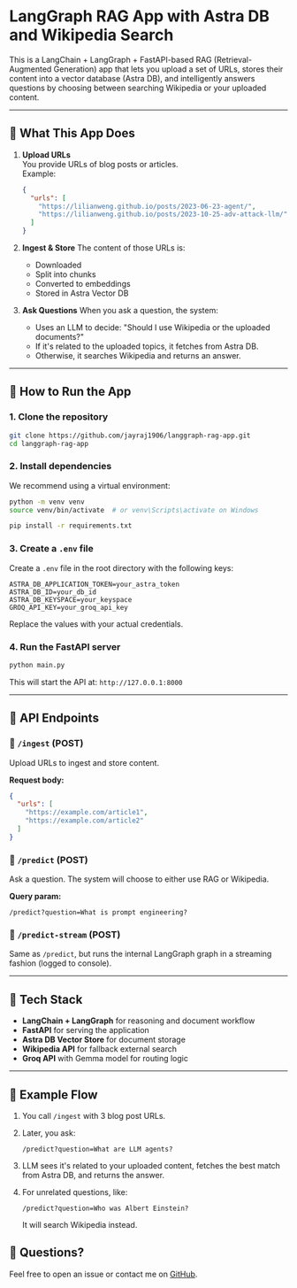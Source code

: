 # LangGraph RAG App with Astra DB and Wikipedia Search

This is a LangChain + LangGraph + FastAPI-based RAG (Retrieval-Augmented Generation) app that lets you upload a set of URLs, stores their content into a vector database (Astra DB), and intelligently answers questions by choosing between searching Wikipedia or your uploaded content.

---

## 🧠 What This App Does

1. **Upload URLs**  
   You provide URLs of blog posts or articles.  
   Example:
   ```json
   {
     "urls": [
       "https://lilianweng.github.io/posts/2023-06-23-agent/",
       "https://lilianweng.github.io/posts/2023-10-25-adv-attack-llm/"
     ]
   }
    ````

2. **Ingest & Store**
   The content of those URLs is:

   * Downloaded
   * Split into chunks
   * Converted to embeddings
   * Stored in Astra Vector DB

3. **Ask Questions**
   When you ask a question, the system:

   * Uses an LLM to decide: "Should I use Wikipedia or the uploaded documents?"
   * If it's related to the uploaded topics, it fetches from Astra DB.
   * Otherwise, it searches Wikipedia and returns an answer.

---

## 🚀 How to Run the App

### 1. Clone the repository

```bash
git clone https://github.com/jayraj1906/langgraph-rag-app.git
cd langgraph-rag-app
```

### 2. Install dependencies

We recommend using a virtual environment:

```bash
python -m venv venv
source venv/bin/activate  # or venv\Scripts\activate on Windows

pip install -r requirements.txt
```

### 3. Create a `.env` file

Create a `.env` file in the root directory with the following keys:

```env
ASTRA_DB_APPLICATION_TOKEN=your_astra_token
ASTRA_DB_ID=your_db_id
ASTRA_DB_KEYSPACE=your_keyspace
GROQ_API_KEY=your_groq_api_key
```

Replace the values with your actual credentials.

### 4. Run the FastAPI server

```bash
python main.py
```

This will start the API at: `http://127.0.0.1:8000`

---

## 📡 API Endpoints

### 🔹 `/ingest` (POST)

Upload URLs to ingest and store content.

**Request body:**

```json
{
  "urls": [
    "https://example.com/article1",
    "https://example.com/article2"
  ]
}
```

### 🔹 `/predict` (POST)

Ask a question. The system will choose to either use RAG or Wikipedia.

**Query param:**

```
/predict?question=What is prompt engineering?
```

### 🔹 `/predict-stream` (POST)

Same as `/predict`, but runs the internal LangGraph graph in a streaming fashion (logged to console).

---

## 🧰 Tech Stack

* **LangChain + LangGraph** for reasoning and document workflow
* **FastAPI** for serving the application
* **Astra DB Vector Store** for document storage
* **Wikipedia API** for fallback external search
* **Groq API** with Gemma model for routing logic

---

## 📝 Example Flow

1. You call `/ingest` with 3 blog post URLs.
2. Later, you ask:

   ```
   /predict?question=What are LLM agents?
   ```
3. LLM sees it's related to your uploaded content, fetches the best match from Astra DB, and returns the answer.
4. For unrelated questions, like:

   ```
   /predict?question=Who was Albert Einstein?
   ```

   It will search Wikipedia instead.


## 💬 Questions?

Feel free to open an issue or contact me on [GitHub](https://github.com/jayraj1906).


